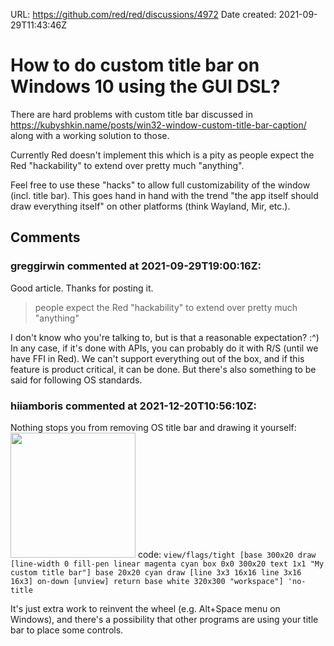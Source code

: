 URL: <https://github.com/red/red/discussions/4972>
Date created: 2021-09-29T11:43:46Z

# How to do custom title bar on Windows 10 using the GUI DSL?

There are hard problems with custom title bar discussed in https://kubyshkin.name/posts/win32-window-custom-title-bar-caption/ along with a working solution to those.

Currently Red doesn't implement this which is a pity as people expect the Red "hackability" to extend over pretty much "anything".

Feel free to use these "hacks" to allow full customizability of the window (incl. title bar). This goes hand in hand with the trend "the app itself should draw everything itself" on other platforms (think Wayland, Mir, etc.).

## Comments

### greggirwin commented at 2021-09-29T19:00:16Z:

Good article. Thanks for posting it.

> people expect the Red "hackability" to extend over pretty much "anything"

I don't know who you're talking to, but is that a reasonable expectation? :^) In any case, if it's done with APIs, you can probably do it with R/S (until we have FFI in Red). We can't support everything out of the box, and if this feature is product critical, it can be done. But there's also something to be said for following OS standards.


### hiiamboris commented at 2021-12-20T10:56:10Z:

Nothing stops you from removing OS title bar and drawing it yourself:
<img src=https://i.gyazo.com/6467bfe7e6ea4be04162400c62dc7de3.png width=200></img>
code: `view/flags/tight [base 300x20 draw [line-width 0 fill-pen linear magenta cyan box 0x0 300x20 text 1x1 "My custom title bar"] base 20x20 cyan draw [line 3x3 16x16 line 3x16 16x3] on-down [unview] return base white 320x300 "workspace"] 'no-title`

It's just extra work to reinvent the wheel (e.g. Alt+Space menu on Windows), and there's a possibility that other programs are using your title bar to place some controls.


